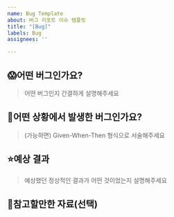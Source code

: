 ```yaml
---
name: Bug Template
about: 버그 리포트 이슈 템플릿
title: "[Bug]"
labels: Bug
assignees: ''

---
```


## 😱어떤 버그인가요?

> 어떤 버그인지 간결하게 설명해주세요

## 🤔어떤 상황에서 발생한 버그인가요?

> (가능하면) Given-When-Then 형식으로 서술해주세요

## ⭐예상 결과

> 예상했던 정상적인 결과가 어떤 것이었는지 설명해주세요

## 📄참고할만한 자료(선택)
